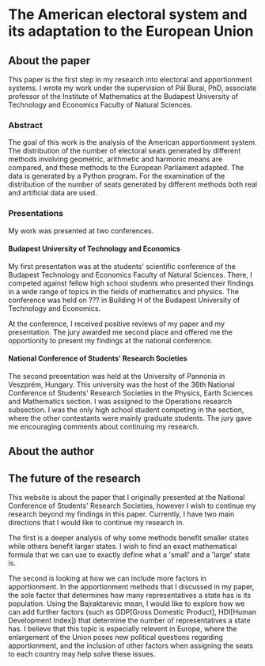 # The American electoral system and its adaptation to the European Union

## About the paper
This paper is the first step in my research into electoral and apportionment systems. I wrote my work under the supervision of Pál Burai, PhD, associate professor of the Institute of Mathematics at the Budapest University of Technology and Economics Faculty of Natural Sciences.

### Abstract
The goal of this work is the analysis of the American apportionment system. The distribution of the number of electoral seats generated by different methods involving geometric, arithmetic and harmonic means are compared, and these methods to the European Parliament adapted. The data is generated by a Python program. For the examination of the distribution of the number of seats generated by different methods both real and artificial data are used.

### Presentations
My work was presented at two conferences.

#### Budapest University of Technology and Economics
My first presentation was at the students' scientific conference of the Budapest Technology and Economics Faculty of Natural Sciences. There, I competed against fellow high school students who presented their findings in a wide range of topics in the fields of mathematics and physics.
The conference was held on ??? in Building H of the Budapest University of Technology and Economics.

At the conference, I received positive reviews of my paper and my presentation. The jury awarded me second place and offered me the opportionity to present my findings at the national conference.

#### National Conference of Students' Research Societies
The second presentation was held at the University of Pannonia in Veszprém, Hungary. This university was the host of the 36th National Conference of Students' Research Societies in the Physics, Earth Sciences and Mathematics section. I was assigned to the Operations research subsection. I was the only high school student competing in the section, where the other contestants were mainly graduate students. The jury gave me encouraging comments about continuing my research.

## About the author

## The future of the research
This website is about the paper that I originally presented at the National Conference of Students' Research Societies, however I wish to continue my research beyond my findings in this paper. Currently, I have two main directions that I would like to continue my research in.

The first is a deeper analysis of why some methods benefit smaller states while others benefit larger states. I wish to find an exact mathematical formula that we can use to exactly define what a 'small' and a 'large' state is.

The second is looking at how we can include more factors in apportionment. In the apportionment methods that I discussed in my paper, the sole factor that determines how many representatives a state has is its population. Using the Bajraktarevic mean, I would like to explore how we can add further factors (such as GDP[Gross Domestic Product], HDI[Human Development Index]) that determine the number of representatives a state has. I believe that this topic is especially relevent in Europe, where the enlargement of the Union poses new political questions regarding apportionment, and the inclusion of other factors when assigning the seats to each country may help solve these issues.